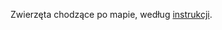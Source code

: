 Zwierzęta chodzące po mapie, według [instrukcji](https://github.com/apohllo/obiektowe-lab/tree/master/lab8).
